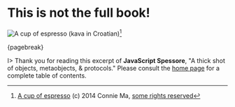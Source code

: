 # This is not the full book!

![A cup of espresso (kava in Croatian)](images/frontmatter/sample.jpg)[^sample]

[^sample]: [A cup of espresso](https://www.flickr.com/photos/ironypoisoning/14090709895) (c) 2014 Connie Ma, [some rights reserved](https://creativecommons.org/licenses/by-sa/2.0/)

{pagebreak}

I> Thank you for reading this excerpt of **JavaScript Spessore**, "A thick shot of objects, metaobjects, & protocols." Please consult the [home page](http://leanpub.com/javascript-spessore) for a complete table of contents.